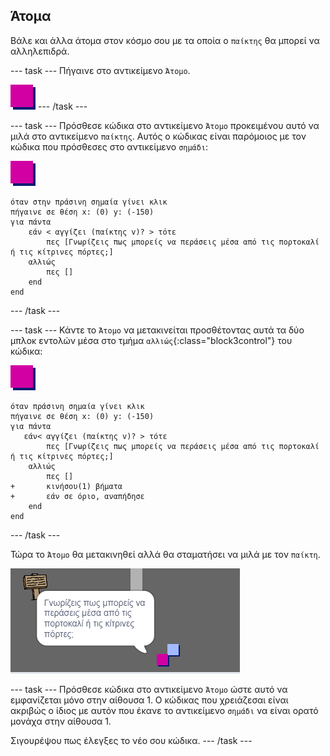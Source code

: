 ## Άτομα

Βάλε και άλλα άτομα στον κόσμο σου με τα οποία ο `παίκτης` θα μπορεί να αλληλεπιδρά.

\--- task \--- Πήγαινε στο αντικείμενο `Άτομο`.

![Αντικείμενο Άτομο](images/person.png) \--- /task \---

\--- task \--- Πρόσθεσε κώδικα στο αντικείμενο `Άτομο` προκειμένου αυτό να μιλά στο αντικείμενο `παίκτης`. Αυτός ο κώδικας είναι παρόμοιος με τον κώδικα που πρόσθεσες στο αντικείμενο `σημάδι`:

![άτομο](images/person.png)

```blocks3
όταν στην πράσινη σημαία γίνει κλικ
πήγαινε σε θέση x: (0) y: (-150)
για πάντα
    εάν < αγγίζει (παίκτης v)? > τότε
        πες [Γνωρίζεις πως μπορείς να περάσεις μέσα από τις πορτοκαλί ή τις κίτρινες πόρτες;]
    αλλιώς
        πες []
    end
end
```

\--- /task \---

\--- task \--- Κάντε το `Άτομο` να μετακινείται προσθέτοντας αυτά τα δύο μπλοκ εντολών μέσα στο τμήμα `αλλιώς`{:class="block3control"} του κώδικα:

![άτομο](images/person.png)

```blocks3
όταν πράσινη σημαία γίνει κλικ
πήγαινε σε θέση x: (0) y: (-150)
για πάντα
   εάν< αγγίζει (παίκτης v)? > τότε
        πες [Γνωρίζεις πως μπορείς να περάσεις μέσα από τις πορτοκαλί ή τις κίτρινες πόρτες;]
    αλλιώς
        πες []
+       κινήσου(1) βήματα
+       εάν σε όριο, αναπήδησε
    end
end

```

\--- /task \---

Τώρα το `Άτομο` θα μετακινηθεί αλλά θα σταματήσει να μιλά με τον `παίκτη`.

![στιγμιότυπο οθόνης](images/world-person-test.png)

\--- task \--- Πρόσθεσε κώδικα στο αντικείμενο `Άτομο` ώστε αυτό να εμφανίζεται μόνο στην αίθουσα 1. Ο κώδικας που χρειάζεσαι είναι ακριβώς ο ίδιος με αυτόν που έκανε το αντικείμενο `σημάδι` να είναι ορατό μονάχα στην αίθουσα 1.

Σιγουρέψου πως έλεγξες το νέο σου κώδικα. \--- /task \---